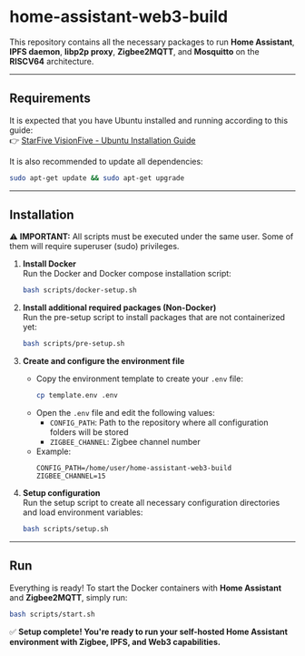 
# home-assistant-web3-build

This repository contains all the necessary packages to run **Home Assistant**, **IPFS daemon**, **libp2p proxy**, **Zigbee2MQTT**, and **Mosquitto** on the **RISCV64** architecture.

---

## Requirements

It is expected that you have Ubuntu installed and running according to this guide:  
👉 [StarFive VisionFive - Ubuntu Installation Guide](https://canonical-ubuntu-boards.readthedocs-hosted.com/en/latest/how-to/starfive-visionfive/)

It is also recommended to update all dependencies:

```bash
sudo apt-get update && sudo apt-get upgrade
```

---

## Installation

⚠️ **IMPORTANT:** All scripts must be executed under the same user. Some of them will require superuser (sudo) privileges.

1. **Install Docker**  
   Run the Docker  and Docker compose installation script:
   ```bash
   bash scripts/docker-setup.sh
   ```

2. **Install additional required packages (Non-Docker)**  
   Run the pre-setup script to install packages that are not containerized yet:
   ```bash
   bash scripts/pre-setup.sh
   ```

3. **Create and configure the environment file**  
   - Copy the environment template to create your `.env` file:
     ```bash
     cp template.env .env
     ```
   - Open the `.env` file and edit the following values:
     - `CONFIG_PATH`: Path to the repository where all configuration folders will be stored
     - `ZIGBEE_CHANNEL`: Zigbee channel number
   - Example:
     ```
     CONFIG_PATH=/home/user/home-assistant-web3-build
     ZIGBEE_CHANNEL=15
     ```

4. **Setup configuration**  
   Run the setup script to create all necessary configuration directories and load environment variables:
   ```bash
   bash scripts/setup.sh
   ```

---

## Run

Everything is ready! To start the Docker containers with **Home Assistant** and **Zigbee2MQTT**, simply run:

```bash
bash scripts/start.sh
```


✅ **Setup complete! You're ready to run your self-hosted Home Assistant environment with Zigbee, IPFS, and Web3 capabilities.**
